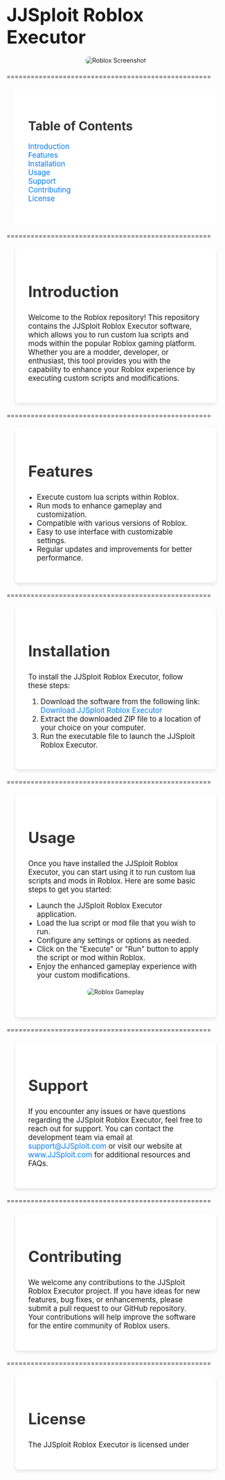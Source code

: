 
<h1 style="font-size: 3em; margin: 0;">JJSploit Roblox Executor</h1>
<div style="text-align: center; margin: 20px 0;">
            <img src="https://cdn2.fptshop.com.vn/unsafe/Uploads/images/tin-tuc/179942/Originals/JJSploit_hình%2010.jpg" alt="Roblox Screenshot" style="max-width: 100%; border-radius: 8px;">
        </div>
===================================================
    <section style="padding: 30px; background-color: #fff; margin: 20px;">
        <h2 style="font-size: 2em; color: #333; margin-bottom: 20px;">Table of Contents</h2>
        <ul style="list-style-type: none; padding-left: 0; font-size: 1.2em;">
            <li><a href="#introduction" style="color: #007BFF; text-decoration: none;">Introduction</a></li>
            <li><a href="#features" style="color: #007BFF; text-decoration: none;">Features</a></li>
            <li><a href="#installation" style="color: #007BFF; text-decoration: none;">Installation</a></li>
            <li><a href="#usage" style="color: #007BFF; text-decoration: none;">Usage</a></li>
            <li><a href="#support" style="color: #007BFF; text-decoration: none;">Support</a></li>
            <li><a href="#contributing" style="color: #007BFF; text-decoration: none;">Contributing</a></li>
            <li><a href="#license" style="color: #007BFF; text-decoration: none;">License</a></li>
        </ul>
    </section>
===================================================
  <section id="introduction" style="padding: 30px; background-color: #fff; margin: 20px; border-radius: 8px; box-shadow: 0 4px 8px rgba(0, 0, 0, 0.1);">
        <h2 style="font-size: 2.5em; color: #333;">Introduction</h2>
        <p style="font-size: 1.2em;">Welcome to the Roblox repository! This repository contains the JJSploit Roblox Executor software, which allows you to run custom lua scripts and mods within the popular Roblox gaming platform. Whether you are a modder, developer, or enthusiast, this tool provides you with the capability to enhance your Roblox experience by executing custom scripts and modifications.</p>
    </section>
===================================================
    <section id="features" style="padding: 30px; background-color: #fff; margin: 20px; border-radius: 8px; box-shadow: 0 4px 8px rgba(0, 0, 0, 0.1);">
        <h2 style="font-size: 2.5em; color: #333;">Features</h2>
        <ul style="list-style-type: disc; padding-left: 20px; font-size: 1.2em;">
            <li>Execute custom lua scripts within Roblox.</li>
            <li>Run mods to enhance gameplay and customization.</li>
            <li>Compatible with various versions of Roblox.</li>
            <li>Easy to use interface with customizable settings.</li>
            <li>Regular updates and improvements for better performance.</li>
        </ul>
    </section>
===================================================

   <section id="installation" style="padding: 30px; background-color: #fff; margin: 20px; border-radius: 8px; box-shadow: 0 4px 8px rgba(0, 0, 0, 0.1);">
        <h2 style="font-size: 2.5em; color: #333;">Installation</h2>
        <p style="font-size: 1.2em;">To install the JJSploit Roblox Executor, follow these steps:</p>
        <ol style="font-size: 1.2em;">
            <li>Download the software from the following link: <a href="#" style="color: #007BFF; text-decoration: none;">Download JJSploit Roblox Executor</a></li>
            <li>Extract the downloaded ZIP file to a location of your choice on your computer.</li>
            <li>Run the executable file to launch the JJSploit Roblox Executor.</li>
        </ol>
    </section>
===================================================
    <section id="usage" style="padding: 30px; background-color: #fff; margin: 20px; border-radius: 8px; box-shadow: 0 4px 8px rgba(0, 0, 0, 0.1);">
        <h2 style="font-size: 2.5em; color: #333;">Usage</h2>
        <p style="font-size: 1.2em;">Once you have installed the JJSploit Roblox Executor, you can start using it to run custom lua scripts and mods in Roblox. Here are some basic steps to get you started:</p>
        <ul style="list-style-type: disc; padding-left: 20px; font-size: 1.2em;">
            <li>Launch the JJSploit Roblox Executor application.</li>
            <li>Load the lua script or mod file that you wish to run.</li>
            <li>Configure any settings or options as needed.</li>
            <li>Click on the "Execute" or "Run" button to apply the script or mod within Roblox.</li>
            <li>Enjoy the enhanced gameplay experience with your custom modifications.</li>
        </ul>
        <div style="text-align: center; margin: 20px 0;">
            <img src="https://i.ytimg.com/vi/cPya5db8BVA/maxresdefault.jpg" alt="Roblox Gameplay" style="max-width: 100%; border-radius: 8px;">
        </div>
    </section>
===================================================
    <section id="support" style="padding: 30px; background-color: #fff; margin: 20px; border-radius: 8px; box-shadow: 0 4px 8px rgba(0, 0, 0, 0.1);">
        <h2 style="font-size: 2.5em; color: #333;">Support</h2>
        <p style="font-size: 1.2em;">If you encounter any issues or have questions regarding the JJSploit Roblox Executor, feel free to reach out for support. You can contact the development team via email at <a href="mailto:support@JJSploit.com" style="color: #007BFF; text-decoration: none;">support@JJSploit.com</a> or visit our website at <a href="http://www.JJSploit.com" style="color: #007BFF; text-decoration: none;">www.JJSploit.com</a> for additional resources and FAQs.</p>
    </section>
===================================================
    <section id="contributing" style="padding: 30px; background-color: #fff; margin: 20px; border-radius: 8px; box-shadow: 0 4px 8px rgba(0, 0, 0, 0.1);">
        <h2 style="font-size: 2.5em; color: #333;">Contributing</h2>
        <p style="font-size: 1.2em;">We welcome any contributions to the JJSploit Roblox Executor project. If you have ideas for new features, bug fixes, or enhancements, please submit a pull request to our GitHub repository. Your contributions will help improve the software for the entire community of Roblox users.</p>
    </section>
===================================================
    <section id="license" style="padding: 30px; background-color: #fff; margin: 20px; border-radius: 8px; box-shadow: 0 4px 8px rgba(0, 0, 0, 0.1);">
        <h2 style="font-size: 2.5em; color: #333;">License</h2>
        <p style="font-size: 1.2em;">The JJSploit Roblox Executor is licensed under
